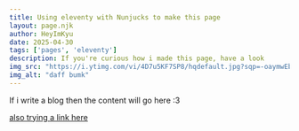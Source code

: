 ```yaml
---
title: Using eleventy with Nunjucks to make this page
layout: page.njk
author: HeyImKyu
date: 2025-04-30
tags: ['pages', 'eleventy']
description: If you're curious how i made this page, have a look
img_src: "https://i.ytimg.com/vi/4D7u5KF7SP8/hqdefault.jpg?sqp=-oaymwEbCKgBEF5IVfKriqkDDggBFQAAiEIYAXABwAEG&rs=AOn4CLBJ1mwI_vD6s2SdLahFWQ56LrvOpg"
img_alt: "daff bumk"
---
```



If i write a blog then the content will go here :3

<a class="link" href="https://kyuti.es">also trying a link here</a>
